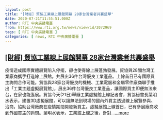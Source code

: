 ```yaml
---
layout: post
title: "[財經] 貿協工業線上展館開幕 28家台灣業者共襄盛舉"
date: 2020-07-21T11:55:51.000Z
author: RTI 中央廣播電臺
from: https://www.rti.org.tw/news/view/id/2072969
tags: [ RTI 中央廣播電臺 ]
categories: [ news, RTI 中央廣播電臺 ]
---
```

<!--1595332551000-->
[[財經] 貿協工業線上展館開幕 28家台灣業者共襄盛舉](https://www.rti.org.tw/news/view/id/2072969)
------

<div>
疫情造成國際實體展覽陷入停擺，卻也使得線上展蓬勃發展。貿協與28間台灣工業廠商攜手打造線上展館，共展出36件台灣優良工業產品。上線首日已有國際買主詢問合作可能。貿協與28家台灣優良的機械、工業電腦和金屬零件廠商聯手推出「工業主題虛擬展覽館」，展出36件台灣優良工業產品，讓國際買主即便無法來台，在家也能逛展。貿協今天(21日)舉辦工業虛擬館上線記者會，貿協秘書長葉明水表示，建置3D虛擬展館，可以讓無法到現場的國內外買主透過線上展覽參與、洽商，協助台灣廠商在疫情期間開發新買主。虛擬展館上線首日，已有參展廠商收到外國買主的詢問。葉明水表示，工業館上線之後，針對...<a target="_blank" href="https://www.rti.org.tw/news/view/id/2072969">...more</a>
</div>
